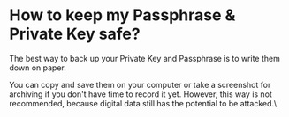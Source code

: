 # How to keep my Passphrase & Private Key safe?

The best way to back up your Private Key and Passphrase is to write them down on paper.

You can copy and save them on your computer or take a screenshot for archiving if you don't have time to record it yet. However, this way is not recommended, because digital data still has the potential to be attacked.\
